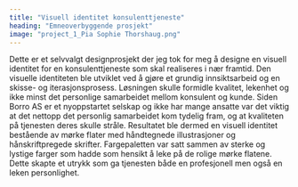 ```yaml
---
title: "Visuell identitet konsulenttjeneste"
heading: "Emneoverbyggende prosjekt"
image: "project_1_Pia Sophie Thorshaug.png"
---
```


Dette er et selvvalgt designprosjekt der jeg tok for meg å designe en visuell identitet for en konsulenttjeneste som skal realiseres i nær framtid. Den visuelle identiteten ble utviklet ved å gjøre et grundig innsiktsarbeid og en skisse- og iterasjonsprosess. Løsningen skulle formidle kvalitet, lekenhet og ikke minst det personlige samarbeidet mellom konsulent og kunde. Siden Borro AS er et nyoppstartet selskap og ikke har mange ansatte var det viktig at det nettopp det personlig samarbeidet kom tydelig fram, og at kvaliteten på tjenesten deres skulle stråle. Resultatet ble dermed en visuell identitet bestående av mørke flater med håndtegnede illustrasjoner og hånskriftpregede skrifter. Fargepaletten var satt sammen av sterke og lystige farger som hadde som hensikt å leke på de rolige mørke flatene. Dette skapte et utrykk som ga tjenesten både en profesjonell men også en leken personlighet.
